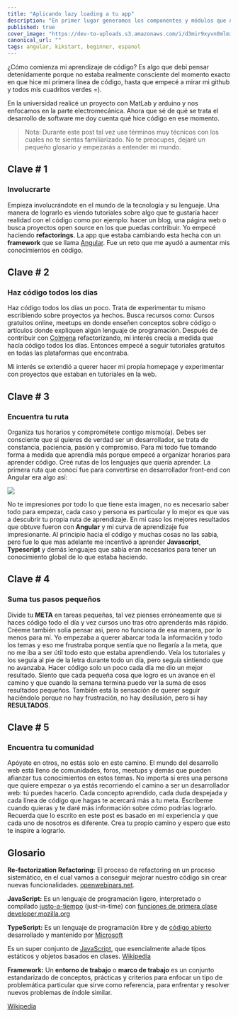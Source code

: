 ```yaml
---
title: "Aplicando lazy loading a tu app"
description: "En primer lugar generamos los componentes y módulos que necesitamos para agregar páginas a nuestra app."
published: true
cover_image: "https://dev-to-uploads.s3.amazonaws.com/i/d3mir9xyvn0mlmiskv53.png"
canonical_url: ""
tags: angular, kikstart, beginner, espanol
---
```


¿Cómo comienza mi aprendizaje de código? Es algo que debí pensar
detenidamente porque no estaba realmente consciente del momento exacto en
que hice mi primera línea de código, hasta que empecé a mirar mi github y
todos mis cuadritos verdes =).

En la universidad realicé un proyecto con MatLab y arduino y nos enfocamos en
la parte electromecánica. Ahora que sé de qué se trata el desarrollo de
software me doy cuenta qué hice código en ese momento.

> Nota: Durante este post tal vez use términos muy técnicos con los cuales no te sientas
> familiarizado. No te preocupes, dejaré un pequeño glosario y empezarás a
> entender mi mundo.

## Clave # 1

### Involucrarte

Empieza involucrándote en el mundo de la tecnología y su lenguaje. Una manera de lograrlo es viendo
tutoriales sobre algo que te gustaría hacer realidad con el código como por
ejemplo: hacer un blog, una página web o busca proyectos open source en los
que puedas contribuir. Yo empecé haciendo **refactorings**. La app que estaba
cambiando esta hecha con un **framework** que se llama <a href="https://angular.io/">Angular</a>.
Fue un reto que me ayudó a aumentar mis conocimientos en código.

## Clave # 2

### Haz código todos los días

Haz código todos los días un poco. Trata de experimentar tu mismo escribiendo sobre
proyectos ya hechos. Busca recursos como: Cursos gratuitos online, meetups en
donde enseñen conceptos sobre código o artículos donde expliquen algún
lenguaje de programación. Después de contribuir con
<a href="https://colmena.io/" target="_blank">Colmena</a> refactorizando, mi interés crecía a medida que
hacía código todos los días. Entonces empecé a seguir tutoriales gratuitos en
todas las plataformas que encontraba.

Mi interés se extendió a querer hacer mi propia homepage y experimentar con proyectos que estaban en tutoriales en la
web.

## Clave # 3

### Encuentra tu ruta

Organiza tus horarios y comprométete contigo mismo(a). Debes ser consciente que si quieres de verdad ser un
desarrollador, se trata de constancia, paciencia, pasión y compromiso. Para mi
todo fue tomando forma a medida que aprendía más porque empecé a organizar
horarios para aprender código. Creé rutas de los lenguajes que quería
aprender. La primera ruta que conocí fue para convertirse en desarrollador
front-end con Angular era algo así:

<img src="assets/images/angular-developer-roadmap.png">

No te impresiones por todo lo que tiene esta imagen, no es necesario saber
todo para empezar, cada caso y persona es particular y lo mejor es que vas a
descubrir tu propia ruta de aprendizaje. En mi caso los mejores resultados que
obtuve fueron con **Angular** y mi curva de aprendizaje fue impresionante. Al
principio hacia el código y muchas cosas no las sabia, pero fue lo que mas
adelante me incentivó a aprender **Javascript**, **Typescript** y demás
lenguajes que sabía eran necesarios para tener un conocimiento global de lo
que estaba haciendo.

## Clave # 4

### Suma tus pasos pequeños

Divide tu **META** en tareas pequeñas, tal vez pienses erróneamente que si haces código
todo el día y vez cursos uno tras otro aprenderás más rápido. Créeme también
solía pensar asi, pero no funciona de esa manera, por lo menos para mí. Yo
empezaba a querer abarcar toda la información y todo los temas y eso me
frustraba porque sentía que no llegaría a la meta, que no me iba a ser útil
todo esto que estaba aprendiendo. Veía los tutoriales y los seguía al pie de
la letra durante todo un día, pero seguía sintiendo que no avanzaba. Hacer
código solo un poco cada día me dio un mejor resultado. Siento que cada
pequeña cosa que logro es un avance en el camino y que cuando la semana
termina puedo ver la suma de esos resultados pequeños. También está la
sensación de querer seguir haciéndolo porque no hay frustración, no hay
desilusión, pero si hay **RESULTADOS**.

## Clave # 5

### Encuentra tu comunidad

Apóyate en otros, no estás solo en este camino. El mundo del desarrollo web
está lleno de comunidades, foros, meetups y demás que pueden afianzar tus
conocimientos en estos temas. No importa si eres una persona que quiere
empezar o ya estás recorriendo el camino a ser un desarrollador web: tú puedes
hacerlo. Cada concepto aprendido, cada duda despejada y cada línea de código
que hagas te acercará más a tu meta. Escríbeme cuando quieras y te daré más
información sobre cómo podrías lograrlo. Recuerda que lo escrito en este post
es basado en mi experiencia y que cada uno de nosotros es diferente. Crea tu
propio camino y espero que esto te inspire a lograrlo.

## Glosario

**Re-factorization Refactoring:**
El proceso de refactoring en un proceso sistemático, en el cual vamos a conseguir mejorar nuestro código sin crear
nuevas funcionalidades. <a href="https://openwebinars.net/blog/que-es-refactoring-y-como-hacerlo-paso-paso/">openwebinars.net</a>.

**JavaScript:**
Es un lenguaje de programación ligero, interpretado o compilado <a href="https://en.wikipedia.org/wiki/Just-in-time_compilation">justo-a-tiempo</a> (just-in-time) con <a href="https://developer.mozilla.org/es/docs/Glossary/Funcion_de_primera_clase">funciones de primera
clase</a>
<a href="https://developer.mozilla.org/es/docs/Web/JavaScript">developer.mozilla.org</a><br>

**TypeScript:** Es un lenguaje de programación libre y de <a href="https://es.wikipedia.org/wiki/Código_abierto">código
abierto</a> desarrollado y mantenido por <a href="https://es.wikipedia.org/wiki/Microsoft">Microsoft</a>

Es un super conjunto de <a href="https://es.wikipedia.org/wiki/JavaScript">JavaScript</a>, que esencialmente añade tipos estáticos y objetos basados en clases.
<a href="https://es.wikipedia.org/wiki/TypeScript">Wikipedia</a>

<b>Framework:</b>
Un **entorno de trabajo** o **marco de trabajo** es un conjunto estandarizado de conceptos, prácticas y criterios para enfocar un tipo de problemática particular que sirve como referencia, para enfrentar y resolver nuevos
problemas de índole similar.

<a href="https://es.wikipedia.org/wiki/Framework">Wikipedia</a>
